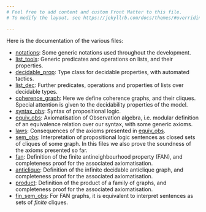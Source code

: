 ```yaml
---
# Feel free to add content and custom Front Matter to this file.
# To modify the layout, see https://jekyllrb.com/docs/themes/#overriding-theme-defaults

---
```

Here is the documentation of the various files:

* [notations](coqdoc/Obs.notations):
  Some generic notations used throughout the development.
* [list_tools](coqdoc/Obs.list_tools):
  Generic predicates and operations on lists, and their properties.
* [decidable_prop](coqdoc/Obs.decidable_prop):
  Type class for decidable properties, with automated tactics.
* [list_dec](coqdoc/Obs.list_dec):
  Further predicates, operations and properties of lists over decidable types.
* [coherence_graph](coqdoc/Obs.coherence_graph):
  Here we define coherence graphs, and their cliques. Special attention is given to the decidability properties of the model.
* [syntax_obs](coqdoc/Obs.syntax_obs):
  Syntax of propositional logic.
* [equiv_obs](coqdoc/Obs.equiv_obs):
  Axiomatisation of Observation algebra, i.e. modular definition of an equivalence relation over our syntax, with some generic axioms.
* [laws](coqdoc/Obs.laws):
  Consequences of the axioms presented in [equiv_obs](coqdoc/Obs.equiv_obs).
* [sem_obs](coqdoc/Obs.sem_obs):
  Interpretation of propositional logic sentences as closed sets of cliques of some graph. In this files we also prove the soundness of the axioms presented so far.
* [fan](coqdoc/Obs.fan):
  Definition of the finite antineighbourhood property (FAN), and completeness proof for the associated axiomatisation.
* [anticlique](coqdoc/Obs.anticlique):
  Definition of the infinite decidable anticlique graph, and completeness proof for the associated axiomatisation.
* [product](coqdoc/Obs.product):
  Definition of the product of a family of graphs, and completeness proof for the associated axiomatisation.
* [fin_sem_obs](coqdoc/Obs.fin_sem_obs):
  For FAN graphs, it is equivalent to interpret sentences as sets of _finite_ cliques.
